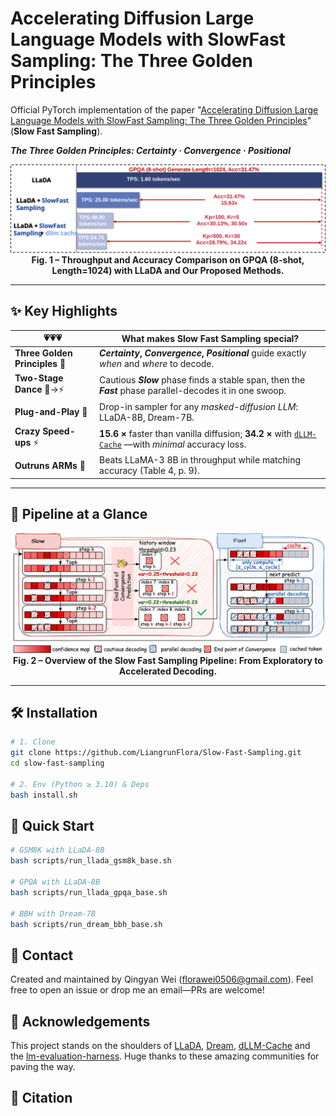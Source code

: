 # Accelerating Diffusion Large Language Models with SlowFast Sampling: The Three Golden Principles
Official PyTorch implementation of the paper "[Accelerating Diffusion Large Language Models with SlowFast Sampling: The Three Golden Principles](docs/SlowFastSampling.pdf)" (**Slow Fast Sampling**).  

***The Three Golden Principles: Certainty · Convergence · Positional***

<!-- [![License](https://img.shields.io/badge/License-Apache_2.0-blue.svg)](LICENSE)
[![Python](https://img.shields.io/badge/Python-3.10%2B-yellow.svg)](#installation)
[![Paper](https://img.shields.io/badge/arXiv-2406.12345-b31b1b.svg)](https://arxiv.org/abs/2406.12345) -->

<div align="center">

![Pipeline](assets/speed.svg)  
**Fig. 1 – Throughput and Accuracy Comparison on GPQA (8-shot, Length=1024) with LLaDA and Our Proposed Methods.**

</div>

<!-- --- -->

<!-- ## 🔥 News -->
<!-- | Date | Update |
|------|--------|
| **2025-06-12** | **SFS** is now the default sampler in **LLaDA-V** |
| 2025-06-01 | Open-sourced the full PyTorch implementation & reproducible scripts |
| 2025-05-30 | Pre-print released on arXiv | -->

---

## ✨ Key Highlights
| 💗💗💗 | What makes Slow Fast Sampling special? |
|----|-------------------------|
| **Three Golden Principles** 👑 |***Certainty*, *Convergence*, *Positional*** guide exactly *when* and *where* to decode. |
| **Two-Stage Dance** 🐢→⚡ | Cautious ***Slow*** phase finds a stable span, then the ***Fast*** phase parallel-decodes it in one swoop. |
| **Plug-and-Play** 🔌 | Drop-in sampler for any *masked-diffusion LLM*: LLaDA-8B, Dream-7B. |
| **Crazy Speed-ups** ⚡ | **15.6 ×** faster than vanilla diffusion; **34.2 ×** with [`dLLM-Cache`](https://github.com/maomaocun/dLLM-Cache) —with *minimal* accuracy loss.  |
| **Outruns ARMs** 🏃 | Beats LLaMA-3 8B in throughput while matching accuracy (Table 4, p. 9). |

---

## 🚀 Pipeline at a Glance
<div align="center">

![SFS-overview](assets/method.png)  
**Fig. 2 – Overview of the Slow Fast Sampling Pipeline: From Exploratory to Accelerated Decoding.**

</div>

---

## 🛠️ Installation
```bash
# 1. Clone
git clone https://github.com/LiangrunFlora/Slow-Fast-Sampling.git
cd slow-fast-sampling

# 2. Env (Python ≥ 3.10) & Deps
bash install.sh         
```
## 📘 Quick Start
```bash
# GSM8K with LLaDA-8B
bash scripts/run_llada_gsm8k_base.sh

# GPQA with LLaDA-8B
bash scripts/run_llada_gpqa_base.sh

# BBH with Dream-7B
bash scripts/run_dream_bbh_base.sh
```

## 📮 Contact
Created and maintained by Qingyan Wei (florawei0506@gmail.com).
Feel free to open an issue or drop me an email—PRs are welcome!

## 🎉 Acknowledgements
This project stands on the shoulders of [LLaDA](https://github.com/ML-GSAI/LLaDA), [Dream](https://github.com/HKUNLP/Dream), [dLLM-Cache](https://github.com/maomaocun/dLLM-Cache) and the [lm-evaluation-harness](https://github.com/EleutherAI/lm-evaluation-harness).
Huge thanks to these amazing communities for paving the way.

## 📌 Citation